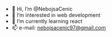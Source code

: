- 👋 Hi, I’m @NebojsaCenic
- 👀 I’m interested in web development
- 🌱 I’m currently learning react
- 📫 e-mail: nebojsacenic97@gmail.com

<!---
NebojsaCenic/NebojsaCenic is a ✨ special ✨ repository because its `README.md` (this file) appears on your GitHub profile.
You can click the Preview link to take a look at your changes.
--->
